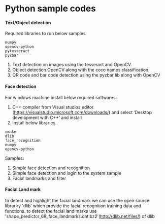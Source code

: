 # Python sample codes

#### Text/Object detection
Required libraries to run below samples
```
numpy
opencv-python
pytesseract
pyzbar
```
<ol>
<li>
Text detection on images using the tesseract and OpenCV.
</li>
<li>
Object detection OpenCV along with the coco names classification.
</li>
<li>
QR code and bar code detection using the pyzbar lib along with OpenCV
</li>
</ol>

#### Face detection
For windows machine install below required softwares.
1. C++ compiler from Visual studios editor.(https://visualstudio.microsoft.com/downloads/) and select ‘Desktop development with C++’ and install
2. install below libraries.
```
cmake
dlib
face_recognition
numpy
opencv-python
```
Samples:
<ol>
<li>Simple face detection and recognition</li>
<li>Simple face detection and login to the system sample</li>
<li>Facial landmarks and filter</li>
</ol>

#### Facial Land mark
to detect and highlight the facial landmark we can use the open source librariry 'dlib' which provide the 
facial recognition training data and functions.
to detect the facial land marks use 'shape_predictor_68_face_landmarks.dat.bz2'(http://dlib.net/files/) of dlib 


